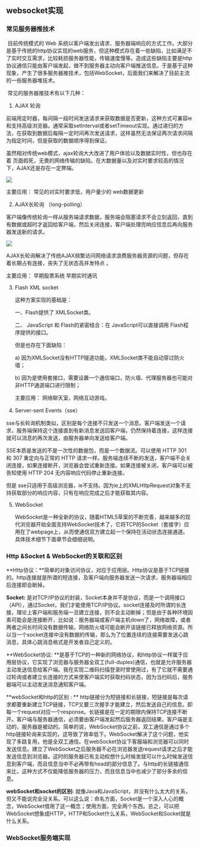 ## websocket实现

### 常见服务器推技术

​		目前传统模式的 Web 系统以客户端发出请求、服务器端响应的方式工作。大部分是基于传统的http协议实现的web服务，但这种模式存在着一些缺陷，比如满足不了实时交互需求，比较耗损服务器性能，传输速度慢等。造成这些缺陷主要是http协议通信只能由客户端发起，做不到服务器主动向客户端推送信息。于是基于这种现象，产生了很多服务器推技术，包括WebSocket，后面我们来解决了目前主流的一些服务器堆技术。

​	常见的服务器推技术有以下几种：

1.  AJAX 轮询

   前端用定时器，每间隔一段时间发送请求来获取数据是否更新，这种方式可兼容ie和支持高级浏览器。通常采取setInterval或者setTimeout实现。通过递归的方法，在获取到数据后每隔一定时间再次发送请求，这样虽然无法保证两次请求间隔为指定时间，但是获取的数据顺序得到保证。

   虽然相对传统web模式，ajax轮询大大改进了用户体验以及数据实时性，但也存在着 页面假死，无畏的网络传输的缺陷。在大数据量以及对实时要求较高的情况下，AJAX还是存在一定弊端。

   ![](https://myvoice1.oss-cn-beijing.aliyuncs.com/github/ajax.jpg)

   主要应用： 常见的对实时要求低，用户量少的 web数据更新

2.  AJAX长轮询 （long-polling）

   客户端像传统轮询一样从服务端请求数据，服务端会阻塞请求不会立刻返回，直到有数据或超时才返回给客户端，然后关闭连接，客户端处理完响应信息后再向服务器发送新的请求。

   ![](https://myvoice1.oss-cn-beijing.aliyuncs.com/github/ajax-poll.jpg)

   AJAX长轮询解决了传统AJAX频繁访问网络请求浪费服务器资源的问题，但存在着长期占有连接，丧失了无状态高并发特点 。

   主要应用： 早期股票系统 早期实时通讯

3. Flash XML socket

   这种方案实现的基础是：

   一、Flash提供了 XMLSocket类。

   二、 JavaScript 和 Flash的紧密结合：在 JavaScript可以直接调用 Flash程序提供的接口。

   但是也存在下面缺陷：

   a) 因为XMLSocket没有HTTP隧道功能，XMLSocket类不能自动穿过防火墙；

   b) 因为是使用套接口，需要设置一个通信端口，防火墙、代理服务器也可能对非HTTP通道端口进行限制；

   主要应用： 网络聊天室，网络互动游戏。

4.  Server-sent Events（sse）

   sse与长轮询机制类似，区别是每个连接不只发送一个消息。客户端发送一个请求，服务端保持这个连接直到有新消息发送回客户端，仍然保持着连接，这样连接就可以消息的再次发送，由服务器单向发送给客户端。

   SSE本质是发送的不是一次性的数据包，而是一个数据流。可以使用 HTTP 301 和 307 重定向与正常的 HTTP 请求一样。服务端连续不断的发送，客户端不会关闭连接，如果连接断开，浏览器会尝试重新连接。如果连接被关闭，客户端可以被告知使用 HTTP 204 无内容响应代码停止重新连接。

   但是 sse只适用于高级浏览器，ie不支持。因为ie上的XMLHttpRequest对象不支持获取部分的响应内容，只有在响应完成之后才能获取其内容。

5. WebSocket

   WebSocket是一种全新的协议，随着HTML5草案的不断完善，越来越多的现代浏览器开始全面支持WebSocket技术了，它将TCP的Socket（套接字）应用在了webpage上，从而使通信双方建立起一个保持在活动状态连接通道。具体技术细节下面章节会细细说明。

### Http &Socket & WebSocket的关联和区别

**Http协议：**简单的对象访问协议，对应于应用层。Http协议是基于TCP链接的。http连接就是所谓的短连接，及客户端向服务器发送一次请求，服务器端相应后连接即会断掉。

**Socket:**  是对TCP/IP协议的封装，Socket本身并不是协议，而是一个调用接口（API），通过Socket，我们才能使用TCP/IP协议。socket连接及时所谓的长连接，理论上客户端和服务端一旦建立连接，则不会主动断掉；但是由于各种环境因素可能会是连接断开，比如说：服务器端或客户端主机down了，网络故障，或者两者之间长时间没有数据传输，网络防火墙可能会断开该链接已释放网络资源。所以当一个socket连接中没有数据的传输，那么为了位置连续的连接需要发送心跳消息，具体心跳消息格式是开发者自己定义的。

**WebSocket协议: **是基于TCP的一种新的网络协议，和http协议一样属于应用层协议，它实现了浏览器与服务器全双工(full-duplex)通信，也就是允许服务器主动发送信息给客户端。我在实现二维码扫描登录时曾使用过，有了它就不需要通过轮询或者建立长连接的方式来使客户端实时获取扫码状态，因为当扫码后，服务器端可以主动发送消息通知客户端。

**webSocket和http的区别 : ** http链接分为短链接和长链接，短链接是每次请求都要重新建立TCP链接，TCP又要三次握手才能建立，然后发送自己的信息。即每一个request对应一个response。长链接是在一定的期限内保持TCP连接不断开。客户端与服务器通信，必须要由客户端发起然后服务器返回结果。客户端是主动的，服务器是被动的。简单的说，WebSocket协议之前，双工通信是通过多个http链接轮询来实现的，这导致了效率低下。WebSocket解决了这个问题，他实现了多路复用，他是全双工通信。在webSocket协议下客服端和浏览器可以同时发送信息。建立了WebSocket之后服务器不必在浏览器发送request请求之后才能发送信息到浏览器。这时的服务器已有主动权想什么时候发就可以什么时候发送信息到客户端，而且信息当中不必再带有head的部分信息了。与http的长链接通信来比，这种方式不仅能降低服务器的压力，而且信息当中也减少了部分多余的信息。

**webSocket和socket的区别:** 就像Java和JavaScript，并没有什么太大的关系，但又不能说完全没关系。可以这么说：命名方面，Socket是一个深入人心的概念，WebSocket借用了这一概念；使用方面，完全两个东西。总之，可以把WebSocket想象成HTTP，HTTP和Socket什么关系，WebSocket和Socket就是什么关系。

### WebSocket服务端实现

